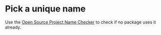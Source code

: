 # Pick a unique name

Use the [Open Source Project Name Checker](http://ivantomic.com/projects/ospnc/) to check if no package uses it already.

